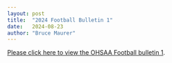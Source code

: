 ```yaml
---
layout: post
title:  "2024 Football Bulletin 1"
date:   2024-08-23
author: "Bruce Maurer"
---
```


[Please click here to view the OHSAA Football bulletin
1](https://storage.googleapis.com/ohsaa-websites/bulletins/2024/2024%20Bulletin%20Week%201.pdf).
